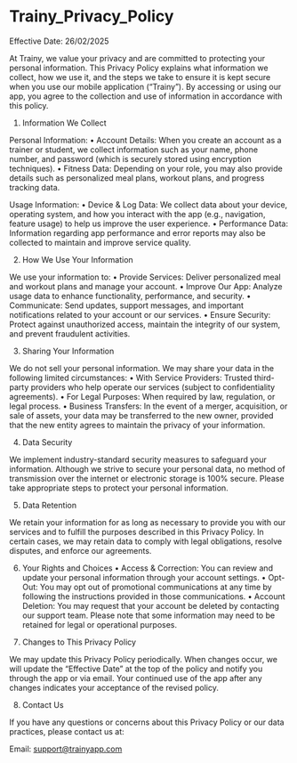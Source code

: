 # Trainy_Privacy_Policy

Effective Date: 26/02/2025

At Trainy, we value your privacy and are committed to protecting your personal information. This Privacy Policy explains what information we collect, how we use it, and the steps we take to ensure it is kept secure when you use our mobile application (“Trainy”). By accessing or using our app, you agree to the collection and use of information in accordance with this policy.


1. Information We Collect

Personal Information:
	•	Account Details: When you create an account as a trainer or student, we collect information such as your name, phone number, and password (which is securely stored using encryption techniques).
	•	Fitness Data: Depending on your role, you may also provide details such as personalized meal plans, workout plans, and progress tracking data.

Usage Information:
	•	Device & Log Data: We collect data about your device, operating system, and how you interact with the app (e.g., navigation, feature usage) to help us improve the user experience.
	•	Performance Data: Information regarding app performance and error reports may also be collected to maintain and improve service quality.


 2. How We Use Your Information

We use your information to:
	•	Provide Services: Deliver personalized meal and workout plans and manage your account.
	•	Improve Our App: Analyze usage data to enhance functionality, performance, and security.
	•	Communicate: Send updates, support messages, and important notifications related to your account or our services.
	•	Ensure Security: Protect against unauthorized access, maintain the integrity of our system, and prevent fraudulent activities.

 3. Sharing Your Information

We do not sell your personal information. We may share your data in the following limited circumstances:
	•	With Service Providers: Trusted third-party providers who help operate our services (subject to confidentiality agreements).
	•	For Legal Purposes: When required by law, regulation, or legal process.
	•	Business Transfers: In the event of a merger, acquisition, or sale of assets, your data may be transferred to the new owner, provided that the new entity agrees to maintain the privacy of your information.


 4. Data Security

We implement industry-standard security measures to safeguard your information. Although we strive to secure your personal data, no method of transmission over the internet or electronic storage is 100% secure. Please take appropriate steps to protect your personal information.

5. Data Retention

We retain your information for as long as necessary to provide you with our services and to fulfill the purposes described in this Privacy Policy. In certain cases, we may retain data to comply with legal obligations, resolve disputes, and enforce our agreements.

6. Your Rights and Choices
	•	Access & Correction: You can review and update your personal information through your account settings.
	•	Opt-Out: You may opt out of promotional communications at any time by following the instructions provided in those communications.
	•	Account Deletion: You may request that your account be deleted by contacting our support team. Please note that some information may need to be retained for legal or operational purposes.

7. Changes to This Privacy Policy

We may update this Privacy Policy periodically. When changes occur, we will update the “Effective Date” at the top of the policy and notify you through the app or via email. Your continued use of the app after any changes indicates your acceptance of the revised policy.

8. Contact Us

If you have any questions or concerns about this Privacy Policy or our data practices, please contact us at:

Email: support@trainyapp.com

